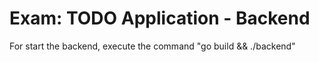 # Exam: TODO Application - Backend

For start the backend, execute the command "go build && ./backend"